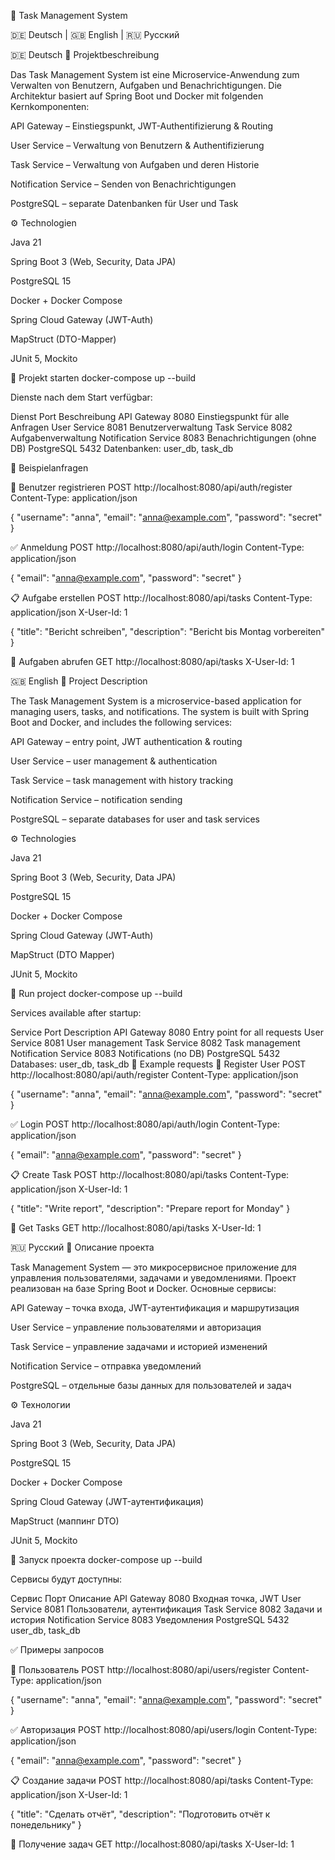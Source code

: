 📘 Task Management System

🇩🇪 Deutsch | 🇬🇧 English | 🇷🇺 Русский

🇩🇪 Deutsch
📖 Projektbeschreibung

Das Task Management System ist eine Microservice-Anwendung zum Verwalten von Benutzern, Aufgaben und Benachrichtigungen.
Die Architektur basiert auf Spring Boot und Docker mit folgenden Kernkomponenten:

API Gateway – Einstiegspunkt, JWT-Authentifizierung & Routing

User Service – Verwaltung von Benutzern & Authentifizierung

Task Service – Verwaltung von Aufgaben und deren Historie

Notification Service – Senden von Benachrichtigungen

PostgreSQL – separate Datenbanken für User und Task

⚙️ Technologien

Java 21

Spring Boot 3 (Web, Security, Data JPA)

PostgreSQL 15

Docker + Docker Compose

Spring Cloud Gateway (JWT-Auth)

MapStruct (DTO-Mapper)

JUnit 5, Mockito

🚀 Projekt starten
docker-compose up --build


Dienste nach dem Start verfügbar:

Dienst	Port	Beschreibung
API Gateway	8080	Einstiegspunkt für alle Anfragen
User Service	8081	Benutzerverwaltung
Task Service	8082	Aufgabenverwaltung
Notification Service	8083	Benachrichtigungen (ohne DB)
PostgreSQL	5432	Datenbanken: user_db, task_db

📌 Beispielanfragen

👤 Benutzer registrieren
POST http://localhost:8080/api/auth/register
Content-Type: application/json

{
  "username": "anna",
  "email": "anna@example.com",
  "password": "secret"
}

✅ Anmeldung
POST http://localhost:8080/api/auth/login
Content-Type: application/json

{
  "email": "anna@example.com",
  "password": "secret"
}

📋 Aufgabe erstellen
POST http://localhost:8080/api/tasks
Content-Type: application/json
X-User-Id: 1

{
  "title": "Bericht schreiben",
  "description": "Bericht bis Montag vorbereiten"
}

📖 Aufgaben abrufen
GET http://localhost:8080/api/tasks
X-User-Id: 1

🇬🇧 English
📖 Project Description

The Task Management System is a microservice-based application for managing users, tasks, and notifications.
The system is built with Spring Boot and Docker, and includes the following services:

API Gateway – entry point, JWT authentication & routing

User Service – user management & authentication

Task Service – task management with history tracking

Notification Service – notification sending

PostgreSQL – separate databases for user and task services

⚙️ Technologies

Java 21

Spring Boot 3 (Web, Security, Data JPA)

PostgreSQL 15

Docker + Docker Compose

Spring Cloud Gateway (JWT-Auth)

MapStruct (DTO Mapper)

JUnit 5, Mockito

🚀 Run project
docker-compose up --build


Services available after startup:

Service	Port	Description
API Gateway	8080	Entry point for all requests
User Service	8081	User management
Task Service	8082	Task management
Notification Service	8083	Notifications (no DB)
PostgreSQL	5432	Databases: user_db, task_db
📌 Example requests
👤 Register User
POST http://localhost:8080/api/auth/register
Content-Type: application/json

{
  "username": "anna",
  "email": "anna@example.com",
  "password": "secret"
}

✅ Login
POST http://localhost:8080/api/auth/login
Content-Type: application/json

{
  "email": "anna@example.com",
  "password": "secret"
}

📋 Create Task
POST http://localhost:8080/api/tasks
Content-Type: application/json
X-User-Id: 1

{
  "title": "Write report",
  "description": "Prepare report for Monday"
}

📖 Get Tasks
GET http://localhost:8080/api/tasks
X-User-Id: 1

🇷🇺 Русский
📖 Описание проекта

Task Management System — это микросервисное приложение для управления пользователями, задачами и уведомлениями.
Проект реализован на базе Spring Boot и Docker. Основные сервисы:

API Gateway – точка входа, JWT-аутентификация и маршрутизация

User Service – управление пользователями и авторизация

Task Service – управление задачами и историей изменений

Notification Service – отправка уведомлений

PostgreSQL – отдельные базы данных для пользователей и задач

⚙️ Технологии

Java 21

Spring Boot 3 (Web, Security, Data JPA)

PostgreSQL 15

Docker + Docker Compose

Spring Cloud Gateway (JWT-аутентификация)

MapStruct (маппинг DTO)

JUnit 5, Mockito

🚀 Запуск проекта
docker-compose up --build


Сервисы будут доступны:

Сервис	Порт	Описание
API Gateway	8080	Входная точка, JWT
User Service	8081	Пользователи, аутентификация
Task Service	8082	Задачи и история
Notification Service	8083	Уведомления
PostgreSQL	5432	user_db, task_db

✅ Примеры запросов

👤 Пользователь
POST http://localhost:8080/api/users/register
Content-Type: application/json

{
  "username": "anna",
  "email": "anna@example.com",
  "password": "secret"
}

✅ Авторизация
POST http://localhost:8080/api/users/login
Content-Type: application/json

{
  "email": "anna@example.com",
  "password": "secret"
}

📋 Создание задачи
POST http://localhost:8080/api/tasks
Content-Type: application/json
X-User-Id: 1

{
  "title": "Сделать отчёт",
  "description": "Подготовить отчёт к понедельнику"
}

📖 Получение задач
GET http://localhost:8080/api/tasks
X-User-Id: 1


